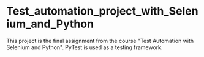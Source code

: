 # Test_automation_project_with_Selenium_and_Python

This project is the final assignment from the course "Test Automation with Selenium and Python".
PyTest is used as a testing framework.
